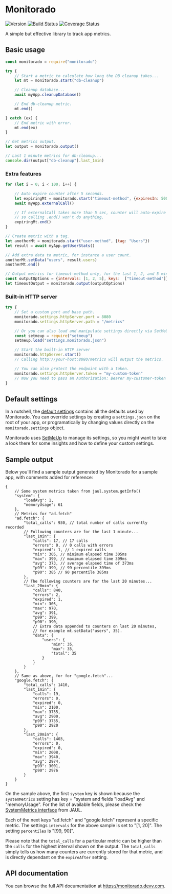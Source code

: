 # Monitorado

[![Version](https://img.shields.io/npm/v/monitorado.svg)](https://npmjs.com/package/monitorado)
[![Build Status](https://img.shields.io/travis/igoramadas/monitorado.svg)](https://travis-ci.org/igoramadas/monitorado)
[![Coverage Status](https://img.shields.io/coveralls/igoramadas/monitorado.svg)](https://coveralls.io/github/igoramadas/monitorado?branch=master)

A simple but effective library to track app metrics.

## Basic usage

```javascript
const monitorado = require("monitorado")

try {
    // Start a metric to calculate how long the DB cleanup takes...
    let mt = monitorado.start("db-cleanup")

    // Cleanup database...
    await myApp.cleanupDatabase()

    // End db-cleanup metric.
    mt.end()

} catch (ex) {
    // End metric with error.
    mt.end(ex)
}

// Get metrics output.
let output = monitorado.output()

// Last 1 minute metrics for db-cleanup...
console.dir(output["db-cleanup"].last_1min)
```

### Extra features

```javascript
for (let i = 0; i < 100; i++) {

    // Auto expire counter after 5 seconds.
    let expiringMt = monitorado.start("timeout-method", {expiresIn: 5000})
    await myApp.externalCall()

    // If externalCall takes more than 5 sec, counter will auto-expire
    // so calling .end() won't do anything.
    expiringMt.end()
}

// Create metric with a tag.
let anotherMt = monitorado.start("user-method", {tag: "Users"})
let result = await myApp.getUserStats()

// Add extra data to metric, for instance a user count.
anotherMt.setData("users", result.users)
anotherMt.end()

// Output metrics for timeout-method only, for the last 1, 2, and 5 minutes.
const outputOptions = {intervals: [1, 2, 5], keys:  ["timeout-method"]}
let timeoutOutput = monitorado.output(outputOptions)
```

### Built-in HTTP server

```javascript
try {
    // Set a custom port and base path.
    monitorado.settings.httpServer.port = 8080
    monitorado.settings.httpServer.path = "/metrics"

    // Or you can also load and manipulate settings directly via SetMeUp...
    const setmeup = require("setmeup")
    setmeup.load("settings.monitorado.json")

    // Start the built-in HTTP server
    monitorado.httpServer.start()
    // Calling http://your-host:8080/metrics will output the metrics.

    // You can also protect the endpoint with a token.
    monitorado.settings.httpServer.token = "my-custom-token"
    // Now you need to pass an Authorization: Bearer my-customer-token header.
}
```

## Default settings

In a nutshell, the [default settings](https://raw.githubusercontent.com/igoramadas/monitorado/master/settings.default.json)
contains all the defaults used by Monitorado. You can override settings
by creating a `settings.json` on the root of your app, or programatically
by changing values directly on the `monitorado.settings` object.

Monitorado uses [SetMeUp](https://github.com/igoramadas/setmeup) to manage
its settings, so you might want to take a look there for some insights and
how to define your custom settings.

## Sample output

Below you'll find a sample output generated by Monitorado for a sample app,
with comments added for reference:

```json5
{
    // Some system metrics taken from jaul.system.getInfo()
    "system": {
        "loadAvg": 1,
        "memoryUsage": 61
    },
    // Metrics for "ad.fetch"
    "ad.fetch": {
        "total_calls": 930, // total number of calls currently recorded
        // Following counters are for the last 1 minute...
        "last_1min": {
            "calls": 17, // 17 calls
            "errors": 0, // 0 calls with errors
            "expired": 1, // 1 expired calls
            "min": 305, // minimum elapsed time 305ms
            "max": 399, // maximum elapsed time 399ms
            "avg": 373, // average elapsed time of 373ms
            "p99": 399, // 99 percentile 399ms
            "p90": 385 // 90 percentile 385ms
        },
        // The following counters are for the last 20 minutes...
        "last_20min": {
            "calls": 840,
            "errors": 2,
            "expired": 1,
            "min": 305,
            "max": 970,
            "avg": 391,
            "p99": 399,
            "p90": 390,
            // Extra data appended to counters on last 20 minutes,
            // for example mt.setData("users", 35).
            "data": {
                "users": {
                    "min": 35,
                    "max": 35,
                    "total": 35
                }
            }
        }
    },
    // Same as above, for for "google.fetch"...
    "google.fetch": {
        "total_calls": 1410,
        "last_1min": {
            "calls": 19,
            "errors": 0,
            "expired": 0,
            "min": 2100,
            "max": 3755,
            "avg": 2900,
            "p99": 3755,
            "p90": 2920
        },
        "last_20min": {
            "calls": 1403,
            "errors": 0,
            "expired": 0,
            "min": 2008,
            "max": 3940,
            "avg": 2974,
            "p99": 3001,
            "p90": 2976
        }
    }
}
```

On the sample above, the first `system` key is shown because the `systemMetrics`
setting has key = "system and fields "loadAvg" and "memoryUsage". For the list
of available fields, please check the
[SystemMetrics interface](https://jaul.devv.com/interfaces/_system_.systemmetrics.html)
from JAUL.

Each of the next keys "ad.fetch" and "google.fetch" represent a specific metric. The settings
`intervals` for the above sample is set to "[1, 20]". The setting `percentiles` is "[99, 90]".

Please note that the `total_calls` for a particular metric can be higher than the `calls`
for the highest interval shown on the output. The `total_calls` simply tells us how
many counters are currently stored for that metric, and is directly dependant on the
`expireAfter` setting.

## API documentation

You can browse the full API documentation at https://monitorado.devv.com.
